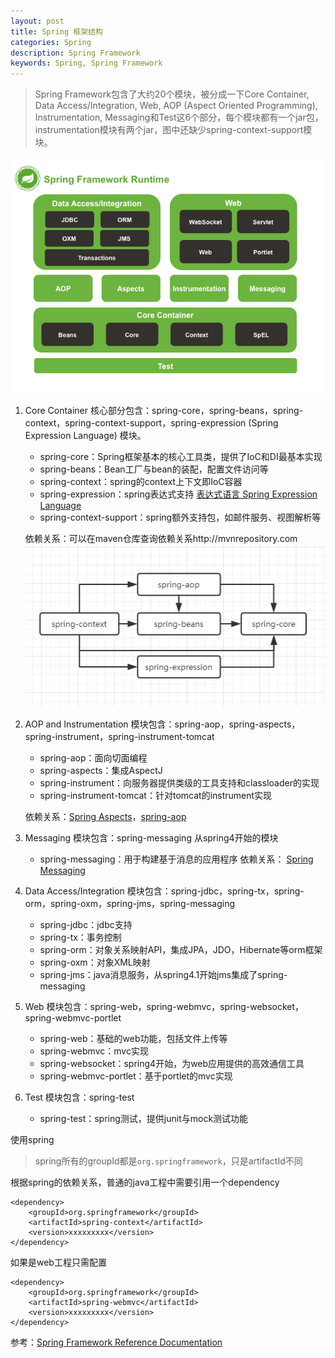 ```yaml
---
layout: post
title: Spring 框架结构
categories: Spring
description: Spring Framework
keywords: Spring, Spring Framework
---
```


> Spring Framework包含了大约20个模块，被分成一下Core Container, Data Access/Integration, Web, AOP (Aspect Oriented Programming), Instrumentation, Messaging和Test这6个部分，每个模块都有一个jar包，instrumentation模块有两个jar，图中还缺少spring-context-support模块。

![spring-overview](/images/spring/spring-overview.png)
1. Core Container
  核心部分包含：spring-core，spring-beans，spring-context，spring-context-support，spring-expression (Spring Expression Language) 模块。
    - spring-core：Spring框架基本的核心工具类，提供了IoC和DI最基本实现
    - spring-beans：Bean工厂与bean的装配，配置文件访问等
    - spring-context：spring的context上下文即IoC容器
    - spring-expression：spring表达式支持
        [表达式语言 Spring Expression Language](http://www.cnblogs.com/best/p/5748105.html)
    - spring-context-support：spring额外支持包，如邮件服务、视图解析等

    依赖关系：可以在maven仓库查询依赖关系http://mvnrepository.com
  ![Core Container](/images/spring/Core-Container.png)

2. AOP and Instrumentation
  模块包含：spring-aop，spring-aspects，spring-instrument，spring-instrument-tomcat
    - spring-aop：面向切面编程
    - spring-aspects：集成AspectJ
    - spring-instrument：向服务器提供类级的工具支持和classloader的实现
    - spring-instrument-tomcat：针对tomcat的instrument实现

    依赖关系：[Spring Aspects](http://mvnrepository.com/artifact/org.springframework/spring-aspects/4.3.0.RELEASE)，[spring-aop](http://mvnrepository.com/artifact/org.springframework/spring-aop/4.3.0.RELEASE)


3. Messaging
  模块包含：spring-messaging
  从spring4开始的模块
    - spring-messaging：用于构建基于消息的应用程序
       依赖关系： [Spring Messaging](http://mvnrepository.com/artifact/org.springframework/spring-messaging)

4. Data Access/Integration
  模块包含：spring-jdbc，spring-tx，spring-orm，spring-oxm，spring-jms，spring-messaging
    - spring-jdbc：jdbc支持
    - spring-tx：事务控制
    - spring-orm：对象关系映射API，集成JPA，JDO，Hibernate等orm框架
    - spring-oxm：对象XML映射
    - spring-jms：java消息服务，从spring4.1开始jms集成了spring-messaging

5. Web
  模块包含：spring-web，spring-webmvc，spring-websocket，spring-webmvc-portlet
    - spring-web：基础的web功能，包括文件上传等
    - spring-webmvc：mvc实现
    - spring-websocket：spring4开始，为web应用提供的高效通信工具
    - spring-webmvc-portlet：基于portlet的mvc实现

6. Test
  模块包含：spring-test
    - spring-test：spring测试，提供junit与mock测试功能

使用spring
> spring所有的groupId都是`org.springframework`，只是artifactId不同

根据spring的依赖关系，普通的java工程中需要引用一个dependency
```
<dependency>
    <groupId>org.springframework</groupId>
    <artifactId>spring-context</artifactId>
    <version>xxxxxxxxx</version>
</dependency>
```
如果是web工程只需配置
```
<dependency>
    <groupId>org.springframework</groupId>
    <artifactId>spring-webmvc</artifactId>
    <version>xxxxxxxxx</version>
</dependency>
```
参考：[Spring Framework Reference Documentation](https://docs.spring.io/spring/docs/4.3.14.BUILD-SNAPSHOT/spring-framework-reference/htmlsingle/#overview-data-access)